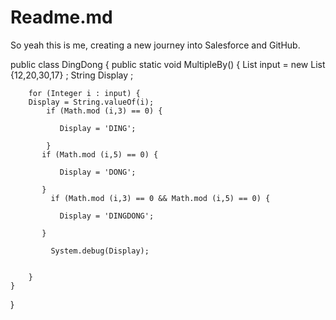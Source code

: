 # Readme.md
So yeah this is me, creating a new journey into Salesforce and GitHub.

public class DingDong {
    public static void MultipleBy() {
       List<integer> input = new List <Integer> {12,20,30,17} ;
        String Display ;
        
        for (Integer i : input) {
        Display = String.valueOf(i);
            if (Math.mod (i,3) == 0) {
                
               Display = 'DING';
                 
            }      
           if (Math.mod (i,5) == 0) {
                
               Display = 'DONG';
                 
           }           
             if (Math.mod (i,3) == 0 && Math.mod (i,5) == 0) {
                
               Display = 'DINGDONG';
                  
           }           
     		 
             System.debug(Display); 
                    
            
        }
    } 
}
